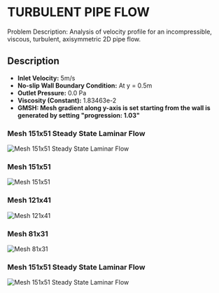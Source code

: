 # TURBULENT PIPE FLOW

Problem Description: Analysis of velocity profile for an incompressible, viscous, turbulent, axisymmetric 2D pipe flow.

## Description

- **Inlet Velocity:** 5m/s
- **No-slip Wall Boundary Condition:** At y = 0.5m 
- **Outlet Pressure:** 0.0 Pa
- **Viscosity (Constant):** 1.83463e-2
- **GMSH: Mesh gradient along y-axis is set starting from the wall is generated by setting "progression: 1.03"**

### Mesh 151x51 Steady State Laminar Flow

![Mesh 151x51 Steady State Laminar Flow](images/Steady.png)

### Mesh 151x51

![Mesh 151x51](images/Mesh_151x51.png)

### Mesh 121x41

![Mesh 121x41](images/Mesh_121x41.png)

### Mesh 81x31

![Mesh 81x31](images/Mesh_81x31.png)

### Mesh 151x51 Steady State Laminar Flow

![Mesh 151x51 Steady State Laminar Flow](images/Steady.png)